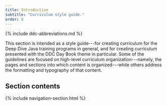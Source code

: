 ```yaml
---
title: Introduction
subtitle: "Curriculum style guide."
order: 0
---
```


{% include ddc-abbreviations.md %}

This section is intended as a style guide---for creating curriculum for the Deep Dive Java training programs in general, and for creating curriculum presented with the DDC Day Book theme in particular. Some of the guidelines are focused on high-level curriculum organization---namely, the pages and sections into which content is organized---while others address the formatting and typography of that content.

## Section contents

{% include navigation-section.html %}
